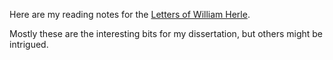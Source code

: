 Here are my reading notes for the [Letters of William Herle](http://www.livesandletters.ac.uk/herle/index.html).

Mostly these are the interesting bits for my dissertation, but others might be intrigued.
